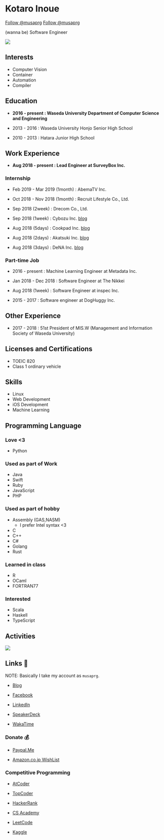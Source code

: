 # Kotaro Inoue

<a href="https://twitter.com/musaprg?ref_src=twsrc%5Etfw" class="twitter-follow-button" data-show-count="false">Follow @musaprg</a><script async src="https://platform.twitter.com/widgets.js" charset="utf-8"></script>
<a class="github-button" href="https://github.com/musaprg" data-show-count="false" aria-label="Follow @musaprg on GitHub">Follow @musaprg</a><script async defer src="https://buttons.github.io/buttons.js"></script>

(wanna be) Software Engineer

[<img src="https://grass-graph.moshimo.works/images/musaprg.png">](https://github.com/musaprg)

## Interests

- Computer Vision
- Container
- Automation
- Compiler

## Education

- **2016 - present : Waseda University Department of Computer Science and Engineering**

- 2013 - 2016 : Waseda University Honjo Senior High School

- 2010 - 2013 : Hatara Junior High School

## Work Experience

- **Aug 2018 - present : Lead Engineer at SurveyBox Inc.**

### Internship

- Feb 2019 - Mar 2019 (1month) : AbemaTV Inc.

- Oct 2018 - Nov 2018 (1month) : Recruit Lifestyle Co., Ltd.

- Sep 2018 (2week) : Drecom Co., Ltd.

- Sep 2018 (1week) : Cybozu Inc. [blog](https://musaprg.hatenablog.com/entry/2018/09/18/191528)

- Aug 2018 (5days) : Cookpad Inc. [blog](https://musaprg.hatenablog.com/entry/2018/08/25/013419)

- Aug 2018 (2days) : Akatsuki Inc. [blog](https://musaprg.hatenablog.com/entry/2018/10/14/163249)

- Aug 2018 (3days) : DeNA Inc. [blog](https://musaprg.hatenablog.com/entry/2018/08/21/221407)

### Part-time Job

- 2016 - present : Machine Learning Engineer at Metadata Inc.

- Jan 2018 - Dec 2018 : Software Engineer at The Nikkei

- Aug 2018 (1week) : Software Engineer at inspec Inc.

- 2015 - 2017 : Software engineer at DogHuggy Inc.

## Other Experience

- 2017 - 2018 : 51st President of MIS.W (Management and Information Society of Waseda University)

## Licenses and Certifications

- TOEIC 820
- Class 1 ordinary vehicle

## Skills

- Linux
- Web Development
- iOS Development
- Machine Learning

## Programming Language

### Love <3

- Python

### Used as part of Work

- Java
- Swift
- Ruby
- JavaScript
- PHP

### Used as part of hobby

- Assembly (GAS,NASM)
    - I prefer Intel syntax <3
- C
- C++
- C#
- Golang
- Rust

### Learned in class

- R
- OCaml
- FORTRAN77

### Interested

- Scala
- Haskell
- TypeScript

## Activities

![](https://projecteuler.net/profile/musaprg.png)

## Links 🔗

NOTE: Basically I take my account as `musaprg`.

- [Blog](http://musaprg.hatenablog.com)

- [Facebook](https://www.facebook.com/musaprg)

- [LinkedIn](https://www.linkedin.com/in/musaprg)

- [SpeakerDeck](https://speakerdeck.com/musaprg)

- [WakaTime](https://wakatime.com/@musaprg)

### Donate 💰

- [Paypal.Me](https://paypal.me/musaprg?locale.x=ja_JP)

- [Amazon.co.jp WishList](https://amzn.to/2yBHtl3)

### Competitive Programming

- [AtCoder](https://atcoder.jp/user/musaprg)

- [TopCoder](https://www.topcoder.com/members/musaprg)

- [HackerRank](https://www.hackerrank.com/musaprg)

- [CS Academy](https://csacademy.com/user/musaprg)

- [LeetCode](https://leetcode.com/musaprg)

- [Kaggle](https://www.kaggle.com/musa11)
